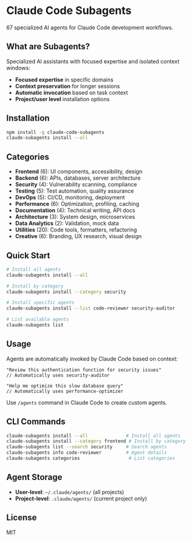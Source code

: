 # Claude Code Subagents

67 specialized AI agents for Claude Code development workflows.

## What are Subagents?

Specialized AI assistants with focused expertise and isolated context windows:
- **Focused expertise** in specific domains
- **Context preservation** for longer sessions  
- **Automatic invocation** based on task context
- **Project/user level** installation options

## Installation

```bash
npm install -g claude-code-subagents
claude-subagents install --all
```

## Categories

- **Frontend** (6): UI components, accessibility, design
- **Backend** (6): APIs, databases, server architecture  
- **Security** (4): Vulnerability scanning, compliance
- **Testing** (5): Test automation, quality assurance
- **DevOps** (5): CI/CD, monitoring, deployment
- **Performance** (6): Optimization, profiling, caching
- **Documentation** (4): Technical writing, API docs
- **Architecture** (3): System design, microservices
- **Data Analytics** (2): Validation, mock data
- **Utilities** (20): Code tools, formatters, refactoring
- **Creative** (6): Branding, UX research, visual design

## Quick Start

```bash
# Install all agents
claude-subagents install --all

# Install by category  
claude-subagents install --category security

# Install specific agents
claude-subagents install --list code-reviewer security-auditor

# List available agents
claude-subagents list
```

## Usage

Agents are automatically invoked by Claude Code based on context:
```
"Review this authentication function for security issues"
// Automatically uses security-auditor

"Help me optimize this slow database query" 
// Automatically uses performance-optimizer
```

Use `/agents` command in Claude Code to create custom agents.

## CLI Commands

```bash
claude-subagents install --all              # Install all agents
claude-subagents install --category frontend # Install by category
claude-subagents list --search security     # Search agents
claude-subagents info code-reviewer         # Agent details
claude-subagents categories                  # List categories
```

## Agent Storage

- **User-level**: `~/.claude/agents/` (all projects)
- **Project-level**: `.claude/agents/` (current project only)

## License

MIT